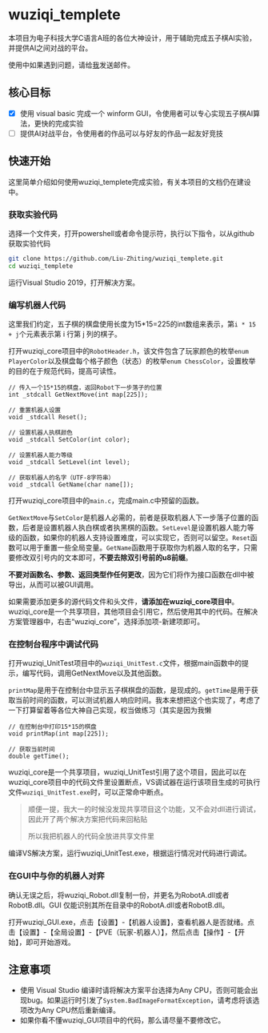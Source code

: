 # wuziqi_templete
本项目为电子科技大学C语言A班的各位大神设计，用于辅助完成五子棋AI实验，并提供AI之间对战的平台。

使用中如果遇到问题，请给[我](mailto:ztliu2019cs@alu.uestc.edu.cn)发送邮件。

## 核心目标
- [x] 使用 visual basic 完成一个 winform GUI，令使用者可以专心实现五子棋AI算法，更快的完成实验
- [ ] 提供AI对战平台，令使用者的作品可以与好友的作品一起友好竞技

## 快速开始

这里简单介绍如何使用wuziqi_templete完成实验，有关本项目的文档仍在建设中。

### 获取实验代码

选择一个文件夹，打开powershell或者命令提示符，执行以下指令，以从github获取实验代码

```sh
git clone https://github.com/Liu-Zhiting/wuziqi_templete.git
cd wuziqi_templete
```

运行Visual Studio 2019，打开解决方案。

### 编写机器人代码

这里我们约定，五子棋的棋盘使用长度为15*15=225的int数组来表示，第`i * 15 + j`个元素表示第 i 行第 j 列的棋子。

打开wuziqi_core项目中的`RobotHeader.h`，该文件包含了玩家颜色的枚举`enum PlayerColor`以及棋盘每个格子颜色（状态）的枚举`enum ChessColor`，设置枚举的目的在于规范代码，提高可读性。

```
// 传入一个15*15的棋盘，返回Robot下一步落子的位置
int _stdcall GetNextMove(int map[225]);

// 重置机器人设置
void _stdcall Reset();

// 设置机器人执棋颜色
void _stdcall SetColor(int color);

// 设置机器人能力等级
void _stdcall SetLevel(int level);

// 获取机器人的名字（UTF-8字符串）
void _stdcall GetName(char name[]);
```

打开wuziqi_core项目中的`main.c`，完成main.c中预留的函数。

`GetNextMove`与`SetColor`是机器人必需的，前者是获取机器人下一步落子位置的函数，后者是设置机器人执白棋或者执黑棋的函数。`SetLevel`是设置机器人能力等级的函数，如果你的机器人支持设置难度，可以实现它，否则可以留空。`Reset`函数可以用于重置一些全局变量。`GetName`函数用于获取你为机器人取的名字，只需要修改双引号内的文本即可，**不要去除双引号前的u8前缀**。

**不要对函数名、参数、返回类型作任何更改**，因为它们将作为接口函数在dll中被导出，从而可以被GUI调用。

如果需要添加更多的源代码文件和头文件，**请添加在wuziqi_core项目中**。wuziqi_core是一个共享项目，其他项目会引用它，然后使用其中的代码。在解决方案管理器中，右击“wuziqi_core”，选择添加项-新建项即可。

### 在控制台程序中调试代码

打开wuziqi_UnitTest项目中的`wuziqi_UnitTest.c`文件，根据main函数中的提示，编写代码，调用GetNextMove以及其他函数。

`printMap`是用于在控制台中显示五子棋棋盘的函数，是现成的。`getTime`是用于获取当前时间的函数，可以测试机器人响应时间。我本来想把这个也实现了，考虑了一下打算留着等各位大神自己实现，权当做练习（其实是因为我懒

```
// 在控制台中打印15*15的棋盘
void printMap(int map[225]);

// 获取当前时间
double getTime();
```

wuziqi_core是一个共享项目，wuziqi_UnitTest引用了这个项目，因此可以在wuziqi_core项目中的代码文件里设置断点，VS调试器在运行该项目生成的可执行文件`wuziqi_UnitTest.exe`时，可以正常命中断点。

>顺便一提，我大一的时候没发现共享项目这个功能，又不会对dll进行调试，因此开了两个解决方案把代码来回粘贴
>
>所以我把机器人的代码全放进共享文件里

编译VS解决方案，运行wuziqi_UnitTest.exe，根据运行情况对代码进行调试。

### 在GUI中与你的机器人对弈

确认无误之后，将wuziqi_Robot.dll复制一份，并更名为RobotA.dll或者RobotB.dll。GUI 仅能识别其所在目录中的RobotA.dll或者RobotB.dll。

打开wuziqi_GUI.exe，点击【设置】-【机器人设置】，查看机器人是否就绪。点击【设置】-【全局设置】-【PVE（玩家-机器人）】，然后点击【操作】-【开始】，即可开始游戏。

## 注意事项

- 使用 Visual Studio 编译时请将解决方案平台选择为Any CPU，否则可能会出现bug。如果运行时引发了`System.BadImageFormatException`，请考虑将该选项改为Any CPU然后重新编译。
- 如果你看不懂wuziqi_GUI项目中的代码，那么请尽量不要修改它。




